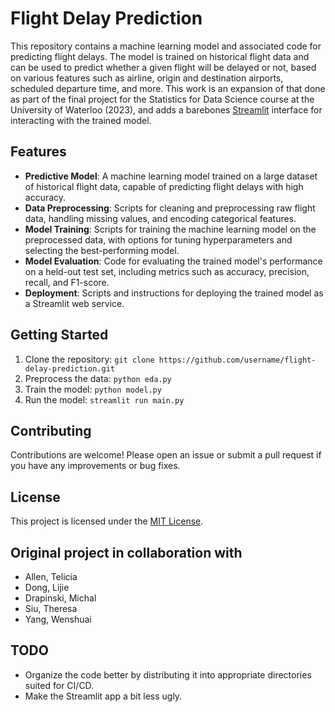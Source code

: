 # Flight Delay Prediction

This repository contains a machine learning model and associated code for predicting flight delays. The model is trained on historical flight data and can be used to predict whether a given flight will be delayed or not, based on various features such as airline, origin and destination airports, scheduled departure time, and more. This work is an expansion of that done as part of the final project for the Statistics for Data Science course at the University of Waterloo (2023), and adds a barebones [Streamlit](https://streamlit.io) interface for interacting with the trained model. 

## Features

- **Predictive Model**: A machine learning model trained on a large dataset of historical flight data, capable of predicting flight delays with high accuracy.
- **Data Preprocessing**: Scripts for cleaning and preprocessing raw flight data, handling missing values, and encoding categorical features.
- **Model Training**: Scripts for training the machine learning model on the preprocessed data, with options for tuning hyperparameters and selecting the best-performing model.
- **Model Evaluation**: Code for evaluating the trained model's performance on a held-out test set, including metrics such as accuracy, precision, recall, and F1-score.
- **Deployment**: Scripts and instructions for deploying the trained model as a Streamlit web service. 

## Getting Started

1. Clone the repository: `git clone https://github.com/username/flight-delay-prediction.git`
2. Preprocess the data: `python eda.py`
3. Train the model: `python model.py`
4. Run the model: `streamlit run main.py`


## Contributing

Contributions are welcome! Please open an issue or submit a pull request if you have any improvements or bug fixes.

## License

This project is licensed under the [MIT License](LICENSE).

## Original project in collaboration with
- Allen, Telicia
- Dong, Lijie
- Drapinski, Michal
- Siu, Theresa
- Yang, Wenshuai

## TODO
- Organize the code better by distributing it into appropriate directories suited for CI/CD.
- Make the Streamlit app a bit less ugly.
